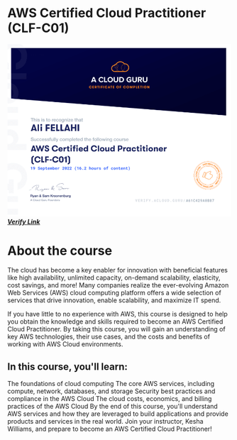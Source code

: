 # AWS Certified Cloud Practitioner (CLF-C01)

![Certificate](ACG_Certificate-A61C429A0B87.png)
[**_Verify Link_**](https://verify.acloud.guru/A61C429A0B87)

# About the course

The cloud has become a key enabler for innovation with beneficial features like high availability, unlimited capacity, on-demand scalability, elasticity, cost savings, and more! Many companies realize the ever-evolving Amazon Web Services (AWS) cloud computing platform offers a wide selection of services that drive innovation, enable scalability, and maximize IT spend.

If you have little to no experience with AWS, this course is designed to help you obtain the knowledge and skills required to become an AWS Certified Cloud Practitioner. By taking this course, you will gain an understanding of key AWS technologies, their use cases, and the costs and benefits of working with AWS Cloud environments.

## In this course, you'll learn:

The foundations of cloud computing
The core AWS services, including compute, network, databases, and storage
Security best practices and compliance in the AWS Cloud
The cloud costs, economics, and billing practices of the AWS Cloud
By the end of this course, you'll understand AWS services and how they are leveraged to build applications and provide products and services in the real world. Join your instructor, Kesha Williams, and prepare to become an AWS Certified Cloud Practitioner!
